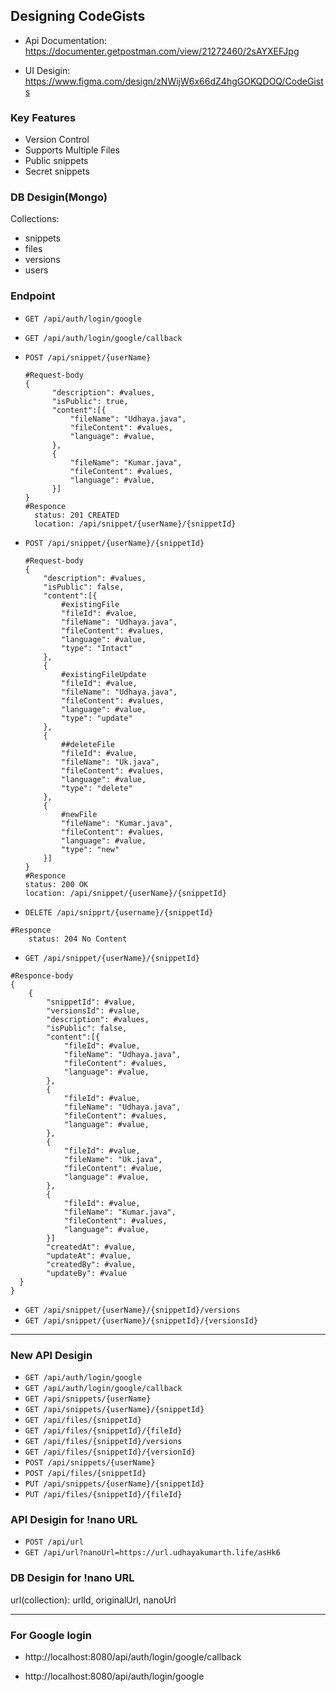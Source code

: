 ## Designing CodeGists
- Api Documentation: 
https://documenter.getpostman.com/view/21272460/2sAYXEFJpg

- UI Desigin: 
https://www.figma.com/design/zNWijW6x66dZ4hgGOKQDOQ/CodeGists

### Key Features
- Version Control
- Supports Multiple Files
- Public snippets
- Secret snippets

### DB Desigin(Mongo)
Collections:
- snippets
- files
- versions
- users

### Endpoint
- `GET /api/auth/login/google`
- `GET /api/auth/login/google/callback`
- `POST /api/snippet/{userName}`
  ```
  #Request-body
  {
		"description": #values,
		"isPublic": true,
		"content":[{
			"fileName": "Udhaya.java",
			"fileContent": #values,
			"language": #value,
		},
		{
			"fileName": "Kumar.java",
			"fileContent": #values,
			"language": #value,
		}]	
  }
  #Responce
	status: 201 CREATED
	location: /api/snippet/{userName}/{snippetId}
  ```
  
- `POST /api/snippet/{userName}/{snippetId}`
	```
  #Request-body
  {
		"description": #values,
		"isPublic": false,
		"content":[{
			#existingFile
			"fileId": #value,
			"fileName": "Udhaya.java",
			"fileContent": #values,
			"language": #value,
			"type": "Intact"
		},
		{
			#existingFileUpdate
			"fileId": #value,
			"fileName": "Udhaya.java",
			"fileContent": #values,
			"language": #value,
			"type": "update"
		},
		{
			##deleteFile
			"fileId": #value,
			"fileName": "Uk.java",
			"fileContent": #values,
			"language": #value,
			"type": "delete"
		},
		{
			#newFile
			"fileName": "Kumar.java",
			"fileContent": #values,
			"language": #value,
			"type": "new"
		}]	
  }
    #Responce
	status: 200 OK
	location: /api/snippet/{userName}/{snippetId}
  ```
  
- `DELETE /api/snipprt/{username}/{snippetId}`
```
#Responce
	status: 204 No Content
```

- `GET /api/snippet/{userName}/{snippetId}`
```
#Responce-body
{
	{
		"snippetId": #value,
		"versionsId": #value,
		"description": #values,
		"isPublic": false,
		"content":[{
			"fileId": #value,
			"fileName": "Udhaya.java",
			"fileContent": #values,
			"language": #value,	
		},
		{
			"fileId": #value,
			"fileName": "Udhaya.java",
			"fileContent": #values,
			"language": #value,
		},
		{
			"fileId": #value,
			"fileName": "Uk.java",
			"fileContent": #value,
			"language": #value,
		},
		{
			"fileId": #value,
			"fileName": "Kumar.java",
			"fileContent": #values,
			"language": #value,
		}]
		"createdAt": #value,
		"updateAt": #value,
		"createdBy": #value,
		"updateBy": #value
  }
}
```
- `GET /api/snippet/{userName}/{snippetId}/versions`
- `GET /api/snippet/{userName}/{snippetId}/{versionsId}`


***
### New API Desigin
- `GET /api/auth/login/google`
- `GET /api/auth/login/google/callback`
- `GET /api/snippets/{userName}`
- `GET /api/snippets/{userName}/{snippetId}`
- `GET /api/files/{snippetId}`
- `GET /api/files/{snippetId}/{fileId}`
- `GET /api/files/{snippetId}/versions`
- `GET /api/files/{snippetId}/{versionId}`
- `POST /api/snippets/{userName}`
- `POST /api/files/{snippetId}`
- `PUT /api/snippets/{userName}/{snippetId}`
- `PUT /api/files/{snippetId}/{fileId}`

### API Desigin for !nano URL
- `POST /api/url`
- `GET /api/url?nanoUrl=https://url.udhayakumarth.life/asHk6`

### DB Desigin for !nano URL
url(collection):
urlId, originalUrl, nanoUrl
 
------------
### For Google login
- http://localhost:8080/api/auth/login/google/callback

- http://localhost:8080/api/auth/login/google
